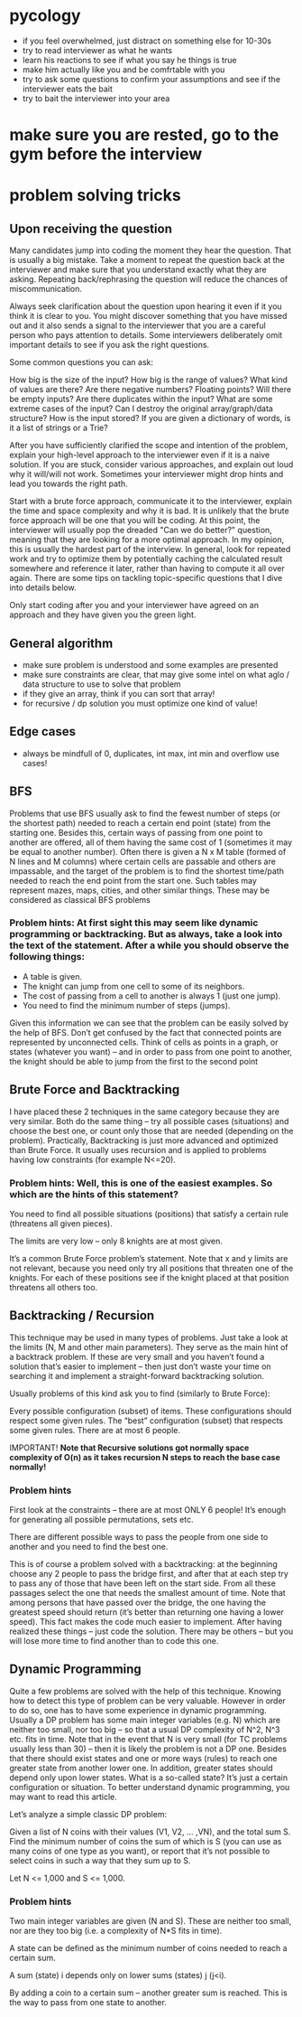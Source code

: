 # pycology

- if you feel overwhelmed, just distract on something else for 10-30s
- try to read interviewer as what he wants
- learn his reactions to see if what you say he things is true
- make him actually like you and be comfrtable with you
- try to ask some questions to confirm your assumptions and see if the interviewer eats the bait
- try to bait the interviewer into your area
  
# make sure you are rested, go to the gym before the interview

# problem solving tricks


## Upon receiving the question

Many candidates jump into coding the moment they hear the question. That is usually a big mistake. Take a moment to repeat the question back at the interviewer and make sure that you understand exactly what they are asking. Repeating back/rephrasing the question will reduce the chances of miscommunication.

Always seek clarification about the question upon hearing it even if it you think it is clear to you. You might discover something that you have missed out and it also sends a signal to the interviewer that you are a careful person who pays attention to details. Some interviewers deliberately omit important details to see if you ask the right questions.

Some common questions you can ask:

How big is the size of the input?
How big is the range of values?
What kind of values are there? Are there negative numbers? Floating points? Will there be empty inputs?
Are there duplicates within the input?
What are some extreme cases of the input?
Can I destroy the original array/graph/data structure?
How is the input stored? If you are given a dictionary of words, is it a list of strings or a Trie?

After you have sufficiently clarified the scope and intention of the problem, explain your high-level approach to the interviewer even if it is a naive solution. If you are stuck, consider various approaches, and explain out loud why it will/will not work. Sometimes your interviewer might drop hints and lead you towards the right path.

Start with a brute force approach, communicate it to the interviewer, explain the time and space complexity and why it is bad. It is unlikely that the brute force approach will be one that you will be coding. At this point, the interviewer will usually pop the dreaded "Can we do better?" question, meaning that they are looking for a more optimal approach. In my opinion, this is usually the hardest part of the interview. In general, look for repeated work and try to optimize them by potentially caching the calculated result somewhere and reference it later, rather than having to compute it all over again. There are some tips on tackling topic-specific questions that I dive into details below.

Only start coding after you and your interviewer have agreed on an approach and they have given you the green light.

## General algorithm

- make sure problem is understood and some examples are presented
- make sure constraints are clear, that may give some intel on what aglo / data structure to use to solve that problem
- if they give an array, think if you can sort that array!
- for recursive / dp solution you must optimize one kind of value!

## Edge cases

- always be mindfull of 0, duplicates, int max, int min and overflow use cases!

## BFS

Problems that use BFS usually ask to find the fewest number of steps (or the shortest path) needed to reach a certain end point (state) from the starting one. Besides this, certain ways of passing from one point to another are offered, all of them having the same cost of 1 (sometimes it may be equal to another number). Often there is given a N x M table (formed of N lines and M columns) where certain cells are passable and others are impassable, and the target of the problem is to find the shortest time/path needed to reach the end point from the start one. Such tables may represent mazes, maps, cities, and other similar things. These may be considered as classical BFS problems


### Problem hints: At first sight this may seem like dynamic programming or backtracking. But as always, take a look into the text of the statement. After a while you should observe the following things:

- A table is given.
- The knight can jump from one cell to some of its neighbors.
- The cost of passing from a cell to another is always 1 (just one jump).
- You need to find the minimum number of steps (jumps).

Given this information we can see that the problem can be easily solved by the help of BFS. Don’t get confused by the fact that connected points are represented by unconnected cells. Think of cells as points in a graph, or states (whatever you want) – and in order to pass from one point to another, the knight should be able to jump from the first to the second point


## Brute Force and Backtracking

I have placed these 2 techniques in the same category because they are very similar. Both do the same thing – try all possible cases (situations) and choose the best one, or count only those that are needed (depending on the problem). Practically, Backtracking is just more advanced and optimized than Brute Force. It usually uses recursion and is applied to problems having low constraints (for example N<=20).


### Problem hints: Well, this is one of the easiest examples. So which are the hints of this statement?

You need to find all possible situations (positions) that satisfy a certain rule (threatens all given pieces).

The limits are very low – only 8 knights are at most given.

It’s a common Brute Force problem’s statement. Note that x and y limits are not relevant, because you need only try all positions that threaten one of the knights. For each of these positions see if the knight placed at that position threatens all others too.


## Backtracking / Recursion

This technique may be used in many types of problems. Just take a look at the limits (N, M and other main parameters). They serve as the main hint of a backtrack problem. If these are very small and you haven’t found a solution that’s easier to implement – then just don’t waste your time on searching it and implement a straight-forward backtracking solution.

Usually problems of this kind ask you to find (similarly to Brute Force):

Every possible configuration (subset) of items. These configurations should respect some given rules.
The “best” configuration (subset) that respects some given rules.
There are at most 6 people.

IMPORTANT! **Note that Recursive solutions got normally space complexity of O(n) as it takes recursion N steps to reach the base case normally!**

### Problem hints

First look at the constraints – there are at most ONLY 6 people! It’s enough for generating all possible permutations, sets etc.

There are different possible ways to pass the people from one side to another and you need to find the best one.

This is of course a problem solved with a backtracking: at the beginning choose any 2 people to pass the bridge first, and after that at each step try to pass any of those that have been left on the start side. From all these passages select the one that needs the smallest amount of time. Note that among persons that have passed over the bridge, the one having the greatest speed should return (it’s better than returning one having a lower speed). This fact makes the code much easier to implement. After having realized these things – just code the solution. There may be others – but you will lose more time to find another than to code this one.

## Dynamic Programming

Quite a few problems are solved with the help of this technique. Knowing how to detect this type of problem can be very valuable. However in order to do so, one has to have some experience in dynamic programming. Usually a DP problem has some main integer variables (e.g. N) which are neither too small, nor too big – so that a usual DP complexity of N^2, N^3 etc. fits in time. Note that in the event that N is very small (for TC problems usually less than 30) – then it is likely the problem is not a DP one. Besides that there should exist states and one or more ways (rules) to reach one greater state from another lower one. In addition, greater states should depend only upon lower states. What is a so-called state? It’s just a certain configuration or situation. To better understand dynamic programming, you may want to read this article.


Let’s analyze a simple classic DP problem:

Given a list of N coins with their values (V1, V2, … ,VN), and the total sum S. Find the minimum number of coins the sum of which is S (you can use as many coins of one type as you want), or report that it’s not possible to select coins in such a way that they sum up to S.

Let N <= 1,000 and S <= 1,000.

### Problem hints

Two main integer variables are given (N and S). These are neither too small, nor are they too big (i.e. a complexity of N*S fits in time).

A state can be defined as the minimum number of coins needed to reach a certain sum.

A sum (state) i depends only on lower sums (states) j (j<i).

By adding a coin to a certain sum – another greater sum is reached. This is the way to pass from one state to another.